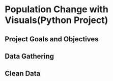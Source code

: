 # Population Change with Visuals(Python Project)

## Project Goals and Objectives

## Data Gathering

## Clean Data

